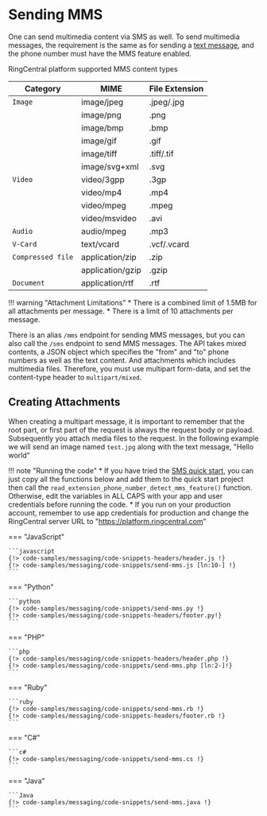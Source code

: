 # Sending MMS

One can send multimedia content via SMS as well. To send multimedia messages, the requirement is the same as for sending a [text message](../sending-sms), and the phone number must have the MMS feature enabled.

RingCentral platform supported MMS content types

| Category | MIME | File Extension |
|-|-|-|
| `Image` | image/jpeg | .jpeg/.jpg |
| | image/png | .png |
| | image/bmp | .bmp |
| | image/gif | .gif |
| | image/tiff | .tiff/.tif |
| | image/svg+xml | .svg |
| `Video` | video/3gpp | .3gp |
| | video/mp4 | .mp4 |
| | video/mpeg | .mpeg |
| | video/msvideo | .avi |
| `Audio` | audio/mpeg | .mp3 |
| `V-Card` | text/vcard | .vcf/.vcard |
| `Compressed file` | application/zip | .zip |
| | application/gzip | .gzip |
| `Document` | application/rtf | .rtf |

!!! warning "Attachment Limitations"
    * There is a combined limit of 1.5MB for all attachments per message.
    * There is a limit of 10 attachments per message.

There is an alias `/mms` endpoint for sending MMS messages, but you can also call the `/sms` endpoint to send MMS messages. The API takes mixed contents, a JSON object which specifies the "from" and "to" phone numbers as well as the text content. And attachments which includes multimedia files. Therefore, you must use multipart form-data, and set the content-type header to `multipart/mixed`.

## Creating Attachments

When creating a multipart message, it is important to remember that the root part, or first part of the request is always the request body or payload. Subsequently you attach media files to the request. In the following example we will send an image named `test.jpg` along with the text message, "Hello world"

!!! note "Running the code"
    * If you have tried the [SMS quick start]((../../quick-start/)), you can just copy all the functions below and add them to the quick start project then call the `read_extension_phone_number_detect_mms_feature()` function. Otherwise, edit the variables in ALL CAPS with your app and user credentials before running the code.
    * If you run on your production account, remember to use app credentials for production and change the RingCentral server URL to "https://platform.ringcentral.com"

=== "JavaScript"

    ```javascript
    {!> code-samples/messaging/code-snippets-headers/header.js !}
    {!> code-samples/messaging/code-snippets/send-mms.js [ln:10-] !}
    ```

=== "Python"

    ```python
    {!> code-samples/messaging/code-snippets/send-mms.py !}
    {!> code-samples/messaging/code-snippets-headers/footer.py!}
    ```

=== "PHP"

    ```php
    {!> code-samples/messaging/code-snippets-headers/header.php !}
    {!> code-samples/messaging/code-snippets/send-mms.php [ln:2-]!}
    ```

=== "Ruby"

    ```ruby
    {!> code-samples/messaging/code-snippets/send-mms.rb !}
    {!> code-samples/messaging/code-snippets-headers/footer.rb !}
    ```

=== "C#"

    ```c#
    {!> code-samples/messaging/code-snippets/send-mms.cs !}
    ```

=== "Java"

    ```Java
    {!> code-samples/messaging/code-snippets/send-mms.java !}
    ```
